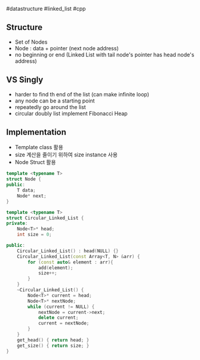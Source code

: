 #datastructure #linked_list #cpp 

## Structure
- Set of Nodes
- Node : data + pointer (next node address)
- no beginning or end (Linked List with tail node's pointer has head node's address)

## VS Singly
- harder to find th end of the list (can make infinite loop)
- any node can be a starting point
- repeatedly go around the list
- circular doubly list implement Fibonacci Heap
## Implementation
- Template class 활용
- size 계산을 줄이기 위하여 size instance 사용
- Node Struct 활용
```cpp
template <typename T>
struct Node {
public:
	T data;
	Node* next;
}

template <typename T>
struct Circular_Linked_List {
private: 
	Node<T>* head;
	int size = 0;

public:
	Circular_Linked_List() : head(NULL) {}
	Circular_Linked_List(const Array<T, N> &arr) {
		for (const auto& element : arr){
			add(element);
			size++;
		}
	}
	~Circular_Linked_List() {
		Node<T>* current = head;
		Node<T>* nextNode;
		while (current != NULL) {
			nextNode = current->next;
			delete current;
			current = nextNode;
		}
	}
	get_head() { return head; }
	get_size() { return size; }
}
```